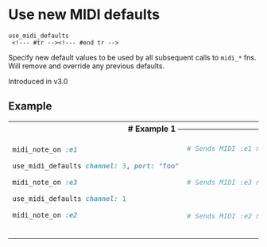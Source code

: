 # Use new MIDI defaults

```
use_midi_defaults 
 <!--- #tr --><!--- #end tr -->
```


Specify new default values to be used by all subsequent calls to `midi_*` fns. Will remove and override any previous defaults.

Introduced in v3.0

## Example

<table class="examples">
<tr>
<th colspan="2" class="even head"># Example 1 ──────────────────────────────────────────────────────</th>
</tr>
<tr>
<td class="even">

```ruby
midi_note_on :e1

use_midi_defaults channel: 3, port: "foo"

midi_note_on :e3

use_midi_defaults channel: 1

midi_note_on :e2



```

</td>
<td class="even">

<!--- #tr -->
```ruby
# Sends MIDI :e1 note_on with default opts
 
 
 
# Sends MIDI :e3 note_on to channel 3 on port "foo"
 
 
 
# Sends MIDI :e2 note_on to channel 1. Note that the port is back to the default and no longer "foo".



```
<!--- #end tr -->

</td>
</tr>
</table>

